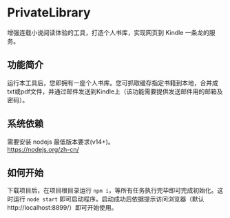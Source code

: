# PrivateLibrary
增强连载小说阅读体验的工具，打造个人书库，实现网页到 Kindle 一条龙的服务。  
    
## 功能简介
运行本工具后，您即拥有一座个人书库。您可抓取缓存指定书籍到本地，合并成txt或pdf文件，并通过邮件发送到Kindle上（该功能需要提供发送邮件用的邮箱及密码）。

## 系统依赖
需要安装 nodejs 最低版本要求(v14+)。  
https://nodejs.org/zh-cn/

## 如何开始
下载项目后，在项目根目录运行 `npm i`，等所有任务执行完毕即可完成初始化。这时运行 `node start` 即可启动程序。启动成功后依据提示访问浏览器（默认http://localhost:8899/）即可开始使用。
